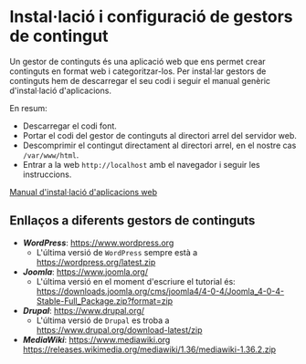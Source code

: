 # Instal·lació i configuració de gestors de contingut
Un gestor de continguts és una aplicació web que ens permet crear continguts en format web i categoritzar-los. Per instal·lar gestors de continguts hem de descarregar el seu codi i seguir el manual genèric d'instal·lació d'aplicacions.

En resum:
* Descarregar el codi font.
* Portar el codi del gestor de continguts al directori arrel del servidor web.
* Descomprimir el contingut directament al directori arrel, en el nostre cas `/var/www/html`.
* Entrar a la web `http://localhost` amb el navegador i seguir les instruccions.

[Manual d'instal·lació d'aplicacions web](installacio-aplicacions-web.md)

## Enllaços a diferents gestors de continguts
* ***WordPress***: https://www.wordpress.org
  * L'última versió de `WordPress` sempre està a https://wordpress.org/latest.zip
* ***Joomla***: https://www.joomla.org/
  * L'última versió en el moment d'escriure el tutorial és: https://downloads.joomla.org/cms/joomla4/4-0-4/Joomla_4-0-4-Stable-Full_Package.zip?format=zip
* ***Drupal***: https://www.drupal.org/
  * L'última versió de `Drupal` es troba a https://www.drupal.org/download-latest/zip
* ***MediaWiki***: https://www.mediawiki.org
https://releases.wikimedia.org/mediawiki/1.36/mediawiki-1.36.2.zip
